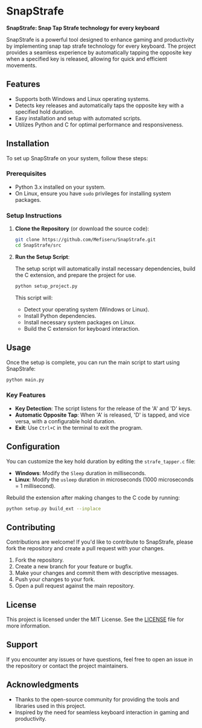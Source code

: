 # SnapStrafe

**SnapStrafe: Snap Tap Strafe technology for every keyboard**

SnapStrafe is a powerful tool designed to enhance gaming and productivity by implementing snap tap strafe technology for every keyboard. The project provides a seamless experience by automatically tapping the opposite key when a specified key is released, allowing for quick and efficient movements.

## Features

- Supports both Windows and Linux operating systems.
- Detects key releases and automatically taps the opposite key with a specified hold duration.
- Easy installation and setup with automated scripts.
- Utilizes Python and C for optimal performance and responsiveness.

## Installation

To set up SnapStrafe on your system, follow these steps:

### Prerequisites

- Python 3.x installed on your system.
- On Linux, ensure you have `sudo` privileges for installing system packages.

### Setup Instructions

1. **Clone the Repository** (or download the source code):

   ```bash
   git clone https://github.com/Mefiseru/SnapStrafe.git
   cd SnapStrafe/src
   ```

2. **Run the Setup Script**:

   The setup script will automatically install necessary dependencies, build the C extension, and prepare the project for use.

   ```bash
   python setup_project.py
   ```

   This script will:
   - Detect your operating system (Windows or Linux).
   - Install Python dependencies.
   - Install necessary system packages on Linux.
   - Build the C extension for keyboard interaction.

## Usage

Once the setup is complete, you can run the main script to start using SnapStrafe:

```bash
python main.py
```

### Key Features

- **Key Detection**: The script listens for the release of the 'A' and 'D' keys.
- **Automatic Opposite Tap**: When 'A' is released, 'D' is tapped, and vice versa, with a configurable hold duration.
- **Exit**: Use `Ctrl+C` in the terminal to exit the program.

## Configuration

You can customize the key hold duration by editing the `strafe_tapper.c` file:

- **Windows**: Modify the `Sleep` duration in milliseconds.
- **Linux**: Modify the `usleep` duration in microseconds (1000 microseconds = 1 millisecond).

Rebuild the extension after making changes to the C code by running:

```bash
python setup.py build_ext --inplace
```

## Contributing

Contributions are welcome! If you'd like to contribute to SnapStrafe, please fork the repository and create a pull request with your changes.

1. Fork the repository.
2. Create a new branch for your feature or bugfix.
3. Make your changes and commit them with descriptive messages.
4. Push your changes to your fork.
5. Open a pull request against the main repository.

## License

This project is licensed under the MIT License. See the [LICENSE](LICENSE) file for more information.

## Support

If you encounter any issues or have questions, feel free to open an issue in the repository or contact the project maintainers.

## Acknowledgments

- Thanks to the open-source community for providing the tools and libraries used in this project.
- Inspired by the need for seamless keyboard interaction in gaming and productivity.
